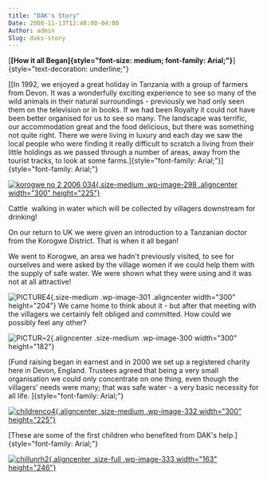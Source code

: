 ```yaml
---
title: "DAK's Story"
Date: 2008-11-13T12:48:00-04:00
Author: admin
Slug: daks-story
---
```


[**[How it all Began]{style="font-size: medium; font-family: Arial;"}**]{style="text-decoration: underline;"}

[[In 1992, we enjoyed a great holiday in Tanzania with a group of farmers from Devon. It was a wonderfully exciting experience to see so many of the wild animals in their natural surroundings - previously we had only seen them on the television or in books. If we had been Royalty it could not have been better organised for us to see so many. The landscape was terrific, our accommodation great and the food delicious, but there was something not quite right. There we were living in luxury and each day we saw the local people who were finding it really difficult to scratch a living from their little holdings as we passed through a number of areas, away from the tourist tracks, to look at some farms.]{style="font-family: Arial;"}]{style="font-family: Arial;"}

[![korogwe no 2 2006 034](http://167.99.46.106/wp-content/uploads/2013/07/korogwe-no-2-2006-034-300x225.jpg){.size-medium .wp-image-298 .aligncenter width="300" height="225"}](http://167.99.46.106/wp-content/uploads/2013/07/korogwe-no-2-2006-034.jpg)

Cattle  walking in water which will be collected by villagers downstream for drinking!

On our return to UK we were given an introduction to a Tanzanian doctor from the Korogwe District. That is when it all began!

We went to Korogwe, an area we hadn't previously visited, to see for ourselves and were asked by the village women if we could help them with the supply of safe water. We were shown what they were using and it was not at all attractive!

![PICTURE4](http://167.99.46.106/wp-content/uploads/2013/07/PICTURE4-300x204.jpg){.size-medium .wp-image-301 .aligncenter width="300" height="204"} We came home to think about it - but after that meeting with the villagers we certainly felt obliged and committed. How could we possibly feel any other?

![PICTUR~2](http://167.99.46.106/wp-content/uploads/2013/07/PICTUR2-300x182.jpg){.aligncenter .size-medium .wp-image-300 width="300" height="182"}

[Fund raising began in earnest and in 2000 we set up a registered charity here in Devon, England. Trustees agreed that being a very small organisation we could only concentrate on one thing, even though the villagers' needs were many; that was safe water - a very basic necessity for all life. ]{style="font-family: Arial;"}

[![childrenco4](http://167.99.46.106/wp-content/uploads/2008/11/childrenco4-300x225.jpg){.aligncenter .size-medium .wp-image-332 width="300" height="225"}](http://167.99.46.106/wp-content/uploads/2008/11/childrenco4.jpg)

[These are some of the first children who benefited from DAK's help.]{style="font-family: Arial;"}

[![chillunrh2](http://167.99.46.106/wp-content/uploads/2008/11/chillunrh2.jpg){.aligncenter .size-full .wp-image-333 width="163" height="246"}](http://167.99.46.106/wp-content/uploads/2008/11/chillunrh2.jpg)
